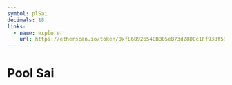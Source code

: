 ```yaml
---
symbol: plSai
decimals: 18
links:
  - name: explorer
    url: https://etherscan.io/token/0xfE6892654CBB05eB73d28DCc1Ff938f59666Fe9f
---
```


# Pool Sai
